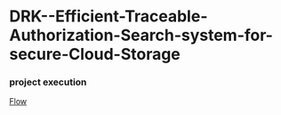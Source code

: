 # DRK--Efficient-Traceable-Authorization-Search-system-for-secure-Cloud-Storage
### project execution
[Flow](https://drive.google.com/file/d/1tRX5-iz90fDiBkixdNX0BFT9pzDV2Det/view?usp=share_link)
